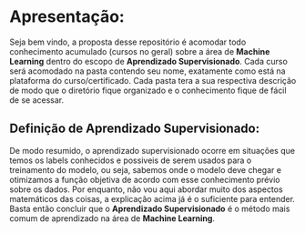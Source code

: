 # Apresentação:
Seja bem vindo, a proposta desse repositório é acomodar todo conhecimento acumulado (cursos no geral) sobre
a área de **Machine Learning** dentro do escopo de **Aprendizado Supervisionado**. Cada curso será acomodado
na pasta contendo seu nome, exatamente como está na plataforma do curso/certificado. Cada pasta tera a sua respectiva
descrição de modo que o diretório fique organizado e o conhecimento fique de fácil de se acessar.

## Definição de Aprendizado Supervisionado:
De modo resumido, o aprendizado supervisionado ocorre em situações que temos os labels conhecidos e possiveis
de serem usados para o treinamento do modelo, ou seja, sabemos onde o modelo deve chegar e otimizamos a função
objetiva de acordo com esse conhecimento prévio sobre os dados. Por enquanto, não vou aqui abordar muito dos
aspectos matemáticos das coisas, a explicação acima já é o suficiente para entender. Basta então concluir que o
**Aprendizado Supervisionado** é o método mais comum de aprendizado na área de **Machine Learning**.
